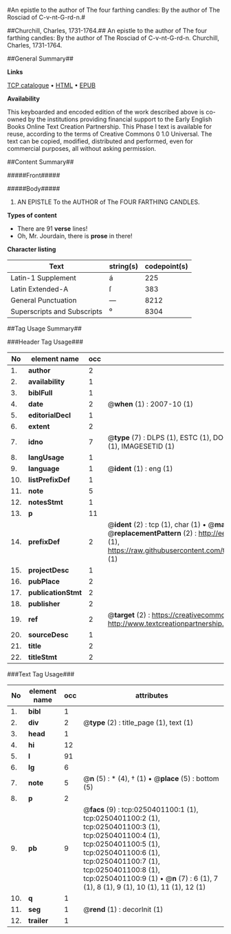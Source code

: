 #An epistle to the author of The four farthing candles: By the author of The Rosciad of C-v-nt-G-rd-n.#

##Churchill, Charles, 1731-1764.##
An epistle to the author of The four farthing candles: By the author of The Rosciad of C-v-nt-G-rd-n.
Churchill, Charles, 1731-1764.

##General Summary##

**Links**

[TCP catalogue](http://www.ota.ox.ac.uk/tcp/)  • 
[HTML](http://tei.it.ox.ac.uk/tcp/Texts-HTML/free/004/004773953.html)  • 
[EPUB](http://tei.it.ox.ac.uk/tcp/Texts-EPUB/free/004/004773953.epub)

**Availability**

This keyboarded and encoded edition of the
	       work described above is co-owned by the institutions
	       providing financial support to the Early English Books
	       Online Text Creation Partnership. This Phase I text is
	       available for reuse, according to the terms of Creative
	       Commons 0 1.0 Universal. The text can be copied,
	       modified, distributed and performed, even for
	       commercial purposes, all without asking permission.


##Content Summary##

#####Front#####

#####Body#####

1. AN EPISTLE To the AUTHOR of The FOUR FARTHING CANDLES.

**Types of content**

  * There are 91 **verse** lines!
  * Oh, Mr. Jourdain, there is **prose** in there!

**Character listing**


|Text|string(s)|codepoint(s)|
|---|---|---|
|Latin-1 Supplement|á|225|
|Latin Extended-A|ſ|383|
|General Punctuation|—|8212|
|Superscripts             and Subscripts|⁰|8304|

##Tag Usage Summary##

###Header Tag Usage###

|No|element name|occ|attributes|
|---|---|---|---|
|1.|__author__|2||
|2.|__availability__|1||
|3.|__biblFull__|1||
|4.|__date__|2| @__when__ (1) : 2007-10 (1)|
|5.|__editorialDecl__|1||
|6.|__extent__|2||
|7.|__idno__|7| @__type__ (7) : DLPS (1), ESTC (1), DOCNO (1), TCP (1), GALEDOCNO (1), CONTENTSET (1), IMAGESETID (1)|
|8.|__langUsage__|1||
|9.|__language__|1| @__ident__ (1) : eng (1)|
|10.|__listPrefixDef__|1||
|11.|__note__|5||
|12.|__notesStmt__|1||
|13.|__p__|11||
|14.|__prefixDef__|2| @__ident__ (2) : tcp (1), char (1)  •  @__matchPattern__ (2) : ([0-9\-]+):([0-9IVX]+) (1), (.+) (1)  •  @__replacementPattern__ (2) : http://eebo.chadwyck.com/downloadtiff?vid=$1&page=$2 (1), https://raw.githubusercontent.com/textcreationpartnership/Texts/master/tcpchars.xml#$1 (1)|
|15.|__projectDesc__|1||
|16.|__pubPlace__|2||
|17.|__publicationStmt__|2||
|18.|__publisher__|2||
|19.|__ref__|2| @__target__ (2) : https://creativecommons.org/publicdomain/zero/1.0/ (1), http://www.textcreationpartnership.org/docs/. (1)|
|20.|__sourceDesc__|1||
|21.|__title__|2||
|22.|__titleStmt__|2||


###Text Tag Usage###

|No|element name|occ|attributes|
|---|---|---|---|
|1.|__bibl__|1||
|2.|__div__|2| @__type__ (2) : title_page (1), text (1)|
|3.|__head__|1||
|4.|__hi__|12||
|5.|__l__|91||
|6.|__lg__|6||
|7.|__note__|5| @__n__ (5) : * (4), † (1)  •  @__place__ (5) : bottom (5)|
|8.|__p__|2||
|9.|__pb__|9| @__facs__ (9) : tcp:0250401100:1 (1), tcp:0250401100:2 (1), tcp:0250401100:3 (1), tcp:0250401100:4 (1), tcp:0250401100:5 (1), tcp:0250401100:6 (1), tcp:0250401100:7 (1), tcp:0250401100:8 (1), tcp:0250401100:9 (1)  •  @__n__ (7) : 6 (1), 7 (1), 8 (1), 9 (1), 10 (1), 11 (1), 12 (1)|
|10.|__q__|1||
|11.|__seg__|1| @__rend__ (1) : decorInit (1)|
|12.|__trailer__|1||
